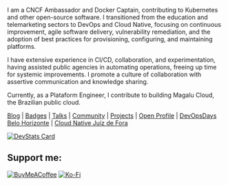 I am a CNCF Ambassador and Docker Captain, contributing to Kubernetes and other open-source software. I transitioned from the education and telemarketing sectors to DevOps and Cloud Native, focusing on continuous improvement, agile software delivery, vulnerability remediation, and the adoption of best practices for provisioning, configuring, and maintaining platforms.

I have extensive experience in CI/CD, collaboration, and experimentation, having assisted public agencies in automating operations, freeing up time for systemic improvements. I promote a culture of collaboration with assertive communication and knowledge sharing.

Currently, as a Plataform Engineer, I contribute to building Magalu Cloud, the Brazilian public cloud.

[Blog](https://www.nataliagranato.xyz) | [Badges](https://www.credly.com/users/nataliagranato) | [Talks](https://speakerdeck.com/nataliagranato) | [Community](https://colabi.io/grupos/kubedevops) | [Projects](https://github.com/nataliagranato) | [Open Profile](https://openprofile.dev/profile/natalia.granato) | [DevOpsDays Belo Horizonte](https://www.instagram.com/devopsdaysbhz) | [Cloud Native Juiz de Fora](https://community.cncf.io/cloud-native-juiz-de-fora/) 


[![DevStats Card](https://devstats.me/?username=nataliagranato)](https://github.com/nataliagranato/devstats-card)


<h2>Support me:</h2>

  [![BuyMeACoffee](https://img.shields.io/badge/Buy%20Me%20a%20Coffee-ffdd00?style=for-the-badge&logo=buy-me-a-coffee&logoColor=black)](https://buymeacoffee.com/nataliagranato) [![Ko-Fi](https://img.shields.io/badge/Ko--fi-F16061?style=for-the-badge&logo=ko-fi&logoColor=white)](https://ko-fi.com/nataliagranato) 





